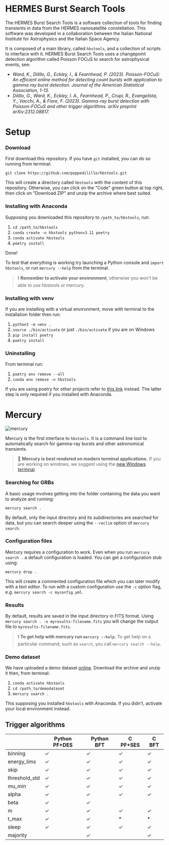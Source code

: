 # HERMES Burst Search Tools
The HERMES Burst Search Tools is a software collection of tools for finding transients
in data from the HERMES nanosatellite constellation. This software was developed in a collaboration between
the Italian National Institute for Astrophysics and the Italian Space Agency.

It is composed of a main library, called `hbstools`, and a collection of scripts to interface with it.
HERMES Burst Search Tools uses a changepoint detection algorithm called Poisson FOCuS to search for astrophysical events, see:

* _Ward, K., Dilillo, G., Eckley, I., & Fearnhead, P. (2023). Poisson-FOCuS: An efficient online method for detecting count bursts with application to gamma ray burst detection. Journal of the American Statistical Association, 1-13._
* _Dilillo, G., Ward, K., Eckley, I. A., Fearnhead, P., Crupi, R., Evangelista, Y., Vacchi, A., & Fiore, F. (2023). Gamma-ray burst detection with Poisson-FOCuS and other trigger algorithms. arXiv preprint arXiv:2312.08817._


# Setup
### Download
First download this repository. 
If you have `git` installed, you can do so running from terminal:

`git clone https://github.com/peppedilillo/hbstools.git`

This will create a directory called `hbstools` with the content of this repository.
Otherwise, you can click on the "Code" green button at top right, then click on "Download ZIP" and unzip the archive where best suited.

### Installing with Anaconda
Supposing you downloaded this repository to `/path_to/hbstools`, run:

1. `cd /path_to/hbstools`
2. `conda create -n hbstools python=3.11 poetry`
3. `conda activate hbstools`
4. `poetry install`

Done!

To test that everything is working try launching a Python console and `import hbstools`, or
run `mercury --help` from the terminal.

> ❗ **Remember to activate your environment**, otherwise you won't be able to use hbstools or mercury.

### Installing with venv
If you are installing with a virtual environment, move with terminal to the installation folder then run:

1. `python3 -m venv .`
2. `source ./bin/activate` or just `./bin/activate` if you are on Windows
3. `pip install poetry`
4. `poetry install`

### Uninstalling
From terminal run:

1. `poetry env remove --all`
2. `conda env remove -n hbstools`

If you are using poetry for other projects refer to [this link](https://python-poetry.org/docs/managing-environments/#deleting-the-environments) instead.
The latter step is only required if you installed with Anaconda.

# Mercury
![mercury](assets/mercury-gif/mercury.gif)

Mercury is the first interface to `hbstools`. 
It is a command line tool to automatically search for gamma-ray bursts and other astronomical transients. 

> 💅 **Mercury is best rendered on modern terminal applications.**
> If you are working on windows, we suggest using the [new Windows terminal](https://apps.microsoft.com/store/detail/windows-terminal/9N0DX20HK701).

### Searching for GRBs
A basic usage involves getting into the folder containing the data you want to analyze and running:

```mercury search .```

By default, only the input directory and its subdirectories are searched for data, but you can search deeper using the
`--reclim` option of `mercury search`.

### Configuration files
Mercury requires a configuration to work. Even when you run  `mercury search .` a default configuration is loaded.
You can get a configuration stub using:

```mercury drop .```

This will create a commented configuration file which you can later modify with a text editor. 
To run with a custom configuration use the `-c` option flag, e.g. `mercury search -c myconfig.yml`.

### Results
By default, results are saved in the input directory in FITS format.
Using `mercury search . -o myresults-filename.fits` you will change the output file to `myresults-filename.fits`.

> ❗ **To get help with mercury run `mercury --help`.**
> To get help on a particular command, such as `search`, you call `mercury search --help`.

### Demo dataset
We have uploaded a demo dataset [online](https://drive.google.com/file/d/1kC473-QQsLWrClxKRHT8JJCIJr_KO_4_/view?usp=sharing).
Download the archive and unzip it then, from terminal:

1. `conda activate hbstools`
2. `cd /path_to/demodataset`
3. `mercury search .`

This supposing you installed `hbstools` with Anaconda. 
If you didn't, activate your local environment instead.

## Trigger algorithms

|               | Python PF+DES | Python BFT | C PF+SES | C BFT |
|---------------|---------------|------------|----------|-------|
| binning       |       ✓       |      ✓     |     ✓    |   ✓   |
| energy_lims   |       ✓       |      ✓     |     ✓    |   ✓   |
| skip          |       ✓       |      ✓     |     ✓    |   ✓   |
| threshold_std |       ✓       |      ✓     |     ✓    |   ✓   |
| mu_min        |       ✓       |      ✓     |     ✓    |   ✓   |
| alpha         |       ✓       |      ✓     |     ✓    |   ✓   |
| beta          |       ✓       |      ✓     |          |       |
| m             |       ✓       |      ✓     |     ✓    |   ✓   |
| t_max         |       ✓       |      ✓     |     *    |   *   |
| sleep         |       ✓       |      ✓     |     ✓    |   ✓   |
| majority      |               |      ✓     |          |   ✓   |

